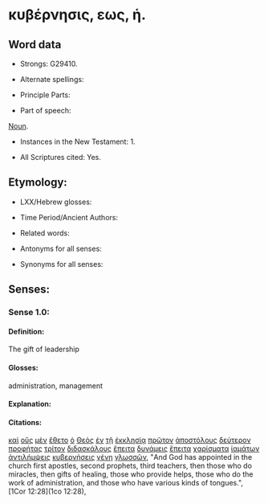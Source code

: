 # κυβέρνησις, εως, ἡ.

<!-- Status: S2=NeedsReview -->
<!-- Lexica used for edits: BDAG, FFM, LN, A-S -->

## Word data

* Strongs: G29410.


* Alternate spellings:

* Principle Parts: 

* Part of speech: 

[Noun](http://ugg.readthedocs.io/en/latest/noun.html).

* Instances in the New Testament: 1.

* All Scriptures cited: Yes.

## Etymology: 

* LXX/Hebrew glosses: 

* Time Period/Ancient Authors: 

* Related words: 

* Antonyms for all senses:

* Synonyms for all senses: 

## Senses:

### Sense 1.0:

#### Definition: 

The gift of leadership

#### Glosses:

administration, management

#### Explanation:

#### Citations:

[καὶ](../G25320/01.md) [οὓς](../G37390/01.md) [μὲν](../G33030/01.md) [ἔθετο](../G50870/01.md) [ὁ](../G35880/01.md) [Θεὸς](../G23160/01.md) [ἐν](../G17220/01.md) [τῇ](../G35880/01.md) [ἐκκλησίᾳ](../G15770/01.md) [πρῶτον](../G99999/01.md) [ἀποστόλους](../G06520/01.md) [δεύτερον](../G12075/01.md) [προφήτας](../G43960/01.md) [τρίτον](../G51535/01.md) [διδασκάλους](../G13200/01.md) [ἔπειτα](../G18990/01.md) [δυνάμεις](../G14110/01.md) [ἔπειτα](../G18990/01.md) [χαρίσματα](../G54860/01.md) [ἰαμάτων](../G23860/01.md) [ἀντιλήμψεις](../G04840/01.md) [κυβερνήσεις](../G29410/01.md) [γένη](../G10850/01.md) [γλωσσῶν](../G11000/01.md), 
"And God has appointed in the church first apostles, second prophets, third teachers, then those who do miracles, then gifts of healing, those who provide helps, those who do the work of administration, and those who have various kinds of tongues.", 
[1Cor 12:28](1co 12:28), 
